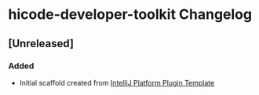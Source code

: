 <!-- Keep a Changelog guide -> https://keepachangelog.com -->

# hicode-developer-toolkit Changelog

## [Unreleased]
### Added
- Initial scaffold created from [IntelliJ Platform Plugin Template](https://github.com/JetBrains/intellij-platform-plugin-template)
